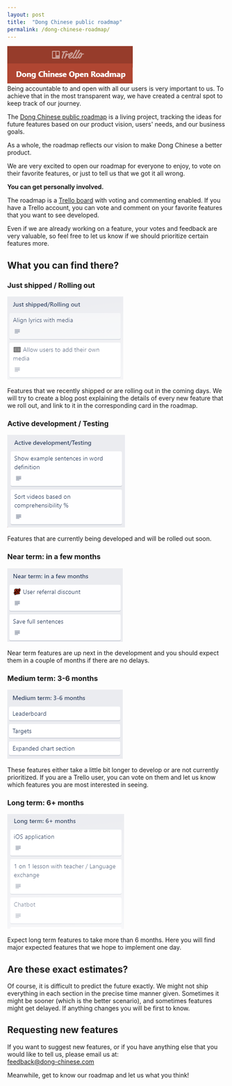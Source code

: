 ```yaml
---
layout: post
title:  "Dong Chinese public roadmap"
permalink: /dong-chinese-roadmap/
---
```

[![Dong Chinese Public Roadmap on Trello](/images/trello.png)](https://trello.com/b/i5ER5IRB/dong-chinese-open-roadmap)  
Being accountable to and open with all our users is very important to us. To achieve that in the most transparent way, we have created a central spot to keep track of our journey. 

The [Dong Chinese public roadmap](https://trello.com/b/i5ER5IRB/dong-chinese-open-roadmap) is a living project, tracking the ideas for future features based on our product vision, users' needs, and our business goals.

As a whole, the roadmap reflects our vision to make Dong Chinese a better product. 

We are very excited to open our roadmap for everyone to enjoy, to vote on their favorite features, or just to tell us that we got it all wrong. 

**You can get personally involved.**

The roadmap is a [Trello board](https://trello.com/b/i5ER5IRB/dong-chinese-open-roadmap) with voting and commenting enabled. If you have a Trello account, you can vote and comment on your favorite features that you want to see developed. 

Even if we are already working on a feature, your votes and feedback are very valuable, so feel free to let us know if we should prioritize certain features more.

## What you can find there?

### Just shipped / Rolling out

![Just shipped list](/images/justShipped.png)

Features that we recently shipped or are rolling out in the coming days. We will try to create a blog post explaining the details of every new feature that we roll out, and link to it in the corresponding card in the roadmap.

### Active development / Testing

![Active development list](/images/activeDevelopment.png)

Features that are currently being developed and will be rolled out soon.

### Near term: in a few months

![Near term list](/images/nearTerm.png)

Near term features are up next in the development and you should expect them in a couple of months if there are no delays. 

### Medium term: 3-6 months

![Medium term list](/images/mediumTerm.png)

These features either take a little bit longer to develop or are not currently prioritized.  If you are a Trello user, you can vote on them and let us know which features you are most interested in seeing.  

### Long term: 6+ months

![Long term list](/images/longTerm.png)

Expect long term features to take more than 6 months. Here you will find major expected features that we hope to implement one day.

## Are these exact estimates?

Of course, it is difficult to predict the future exactly. We might not ship everything in each section in the precise time manner given. Sometimes it might be sooner (which is the better scenario), and sometimes features might get delayed. If anything changes you will be first to know. 

## Requesting new features

If you want to suggest new features, or if you have anything else that you would like to tell us, please email us at:  
[feedback@dong-chinese.com](mailto:feedback@dong-chinese.com)

Meanwhile, get to know our roadmap and let us what you think!